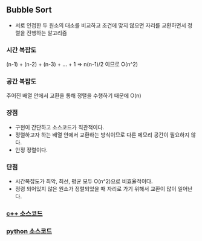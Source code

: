 ## Bubble Sort

- 서로 인접한 두 원소의 대소를 비교하고 조건에 맞지 않으면 자리를 교환하면서 정렬을 진행하는 알고리즘

### 시간 복잡도
(n-1) + (n-2) + (n-3) + ... + 1 => n(n-1)/2 이므로 O(n^2)

### 공간 복잡도
주어진 배열 안에서 교환을 통해 정렬을 수행하기 때문에 O(n)

### 장점 
- 구현이 간단하고 소스코드가 직관적이다.
- 정렬하고자 하는 배열 안에서 교환하는 방식이므로 다른 메모리 공간이 필요하지 않다.
- 안정 정렬이다.

### 단점
- 시간복잡도가 최악, 최선, 평균 모두 O(n^2)으로 비효율적이다.
- 정령 되어있지 않은 원소가 정렬되었을 때 자리로 가기 위해서 교환이 많이 일어난다.

### [c++ 소스코드](https://github.com/chojaehyo/algorithm/blob/master/C%2B%2B/Bubble%20Sort)
### [python 소스코드](https://github.com/chojaehyo/algorithm/blob/master/Python/Bubble%20sort.ipynb)
